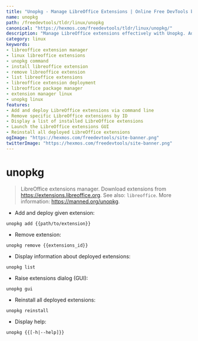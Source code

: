 ```yaml
---
title: "Unopkg - Manage LibreOffice Extensions | Online Free DevTools by Hexmos"
name: unopkg
path: /freedevtools/tldr/linux/unopkg
canonical: "https://hexmos.com/freedevtools/tldr/linux/unopkg/"
description: "Manage LibreOffice extensions effectively with Unopkg. Add, remove, and list extensions for enhanced functionality. Free online tool, no registration required."
category: linux
keywords:
- libreoffice extension manager
- linux libreoffice extensions
- unopkg command
- install libreoffice extension
- remove libreoffice extension
- list libreoffice extensions
- libreoffice extension deployment
- libreoffice package manager
- extension manager linux
- unopkg linux
features:
- Add and deploy LibreOffice extensions via command line
- Remove specific LibreOffice extensions by ID
- Display a list of installed LibreOffice extensions
- Launch the LibreOffice extensions GUI
- Reinstall all deployed LibreOffice extensions
ogImage: "https://hexmos.com/freedevtools/site-banner.png"
twitterImage: "https://hexmos.com/freedevtools/site-banner.png"
---
```


# unopkg

> LibreOffice extensions manager.
> Download extensions from <https://extensions.libreoffice.org>.
> See also: `libreoffice`.
> More information: <https://manned.org/unopkg>.

- Add and deploy given extension:

`unopkg add {{path/to/extension}}`

- Remove extension:

`unopkg remove {{extensions_id}}`

- Display information about deployed extensions:

`unopkg list`

- Raise extensions dialog (GUI):

`unopkg gui`

- Reinstall all deployed extensions:

`unopkg reinstall`

- Display help:

`unopkg {{[-h|--help]}}`
